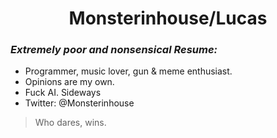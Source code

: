 <h1 align="center">Monsterinhouse/Lucas</h1>

### *Extremely poor and nonsensical Resume:*

- Programmer, music lover, gun & meme enthusiast.
- Opinions are my own.
- Fuck AI. Sideways
- Twitter: @Monsterinhouse

> Who dares, wins.

<!--
**Monsterinhouse/Monsterinhouse** is a ✨ _special_ ✨ repository because its `README.md` (this file) appears on your GitHub profile.

Here are some ideas to get you started:

- 🔭 I’m currently working on ...
- 🌱 I’m currently learning ...
- 👯 I’m looking to collaborate on ...
- 🤔 I’m looking for help with ...
- 💬 Ask me about ...
- 📫 How to reach me: ...
- 😄 Pronouns: ...
- ⚡ Fun fact: ...
-->

